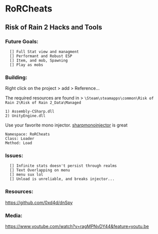 # RoRCheats
## Risk of Rain 2 Hacks and Tools

### Future Goals:
```
  [] Full Stat view and managment
  [] Performant and Robust ESP
  [] Item, and mob, Spawning
  [] Play as mobs
```


### Building:
Right click on the project > add > Reference... 

The required resources are found in > `\Steam\steamapps\common\Risk of Rain 2\Risk of Rain 2_Data\Managed`
```
1) Assembly-CSharp.dll
2) UnityEngine.dll
```

Use your favorite mono injector. [sharpmonoinjector](https://github.com/warbler/SharpMonoInjector) is great
```
Namespace: RoRCheats
Class: Loader
Method: Load
```

### Issues:
```
  [] Infinite stats doesn't persist through realms
  [] Text Overlapping on menu
  [] menu sux lol
  [] Unload is unreliable, and breaks injector...
```

### Resources:
https://github.com/0xd4d/dnSpy

### Media: 
https://www.youtube.com/watch?v=ragMPNvDY44&feature=youtu.be

